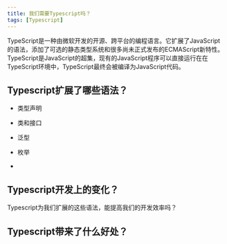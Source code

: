 ```yaml
---
title: 我们需要Typescript吗？
tags: [Typescript]
---
```

TypeScript是一种由微软开发的开源、跨平台的编程语言。它扩展了JavaScript的语法，添加了可选的静态类型系统和很多尚未正式发布的ECMAScript新特性。TypeScript是JavaScript的超集，现有的JavaScript程序可以直接运行在在TypeScript环境中，TypeScript最终会被编译为JavaScript代码。

<!--more-->

## Typescript扩展了哪些语法？

* 类型声明

* 类和接口

* 泛型

* 枚举

* 

## Typescript开发上的变化？

Typescript为我们扩展的这些语法，能提高我们的开发效率吗？ 

## Typescript带来了什么好处？


